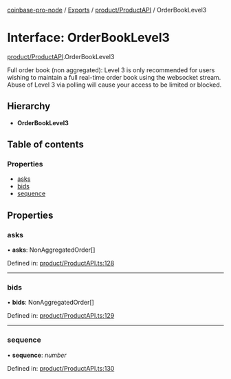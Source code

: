 [coinbase-pro-node](../README.md) / [Exports](../modules.md) / [product/ProductAPI](../modules/product_productapi.md) / OrderBookLevel3

# Interface: OrderBookLevel3

[product/ProductAPI](../modules/product_productapi.md).OrderBookLevel3

Full order book (non aggregated): Level 3 is only recommended for users wishing to maintain a full real-time order
book using the websocket stream. Abuse of Level 3 via polling will cause your access to be limited or blocked.

## Hierarchy

* **OrderBookLevel3**

## Table of contents

### Properties

- [asks](product_productapi.orderbooklevel3.md#asks)
- [bids](product_productapi.orderbooklevel3.md#bids)
- [sequence](product_productapi.orderbooklevel3.md#sequence)

## Properties

### asks

• **asks**: NonAggregatedOrder[]

Defined in: [product/ProductAPI.ts:128](https://github.com/bennycode/coinbase-pro-node/blob/004782e/src/product/ProductAPI.ts#L128)

___

### bids

• **bids**: NonAggregatedOrder[]

Defined in: [product/ProductAPI.ts:129](https://github.com/bennycode/coinbase-pro-node/blob/004782e/src/product/ProductAPI.ts#L129)

___

### sequence

• **sequence**: *number*

Defined in: [product/ProductAPI.ts:130](https://github.com/bennycode/coinbase-pro-node/blob/004782e/src/product/ProductAPI.ts#L130)
